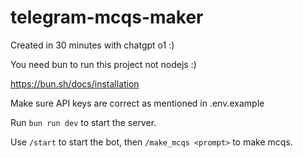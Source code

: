 # telegram-mcqs-maker

Created in 30 minutes with chatgpt o1 :)

You need bun to run this project not nodejs :)

https://bun.sh/docs/installation

Make sure API keys are correct as mentioned in .env.example

Run `bun run dev` to start the server.

Use `/start` to start the bot, then `/make_mcqs <prompt>` to make mcqs.
